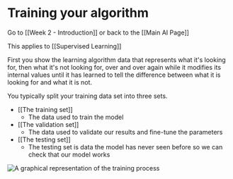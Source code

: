 # Training your algorithm

Go to [[Week 2 - Introduction]] or back to the [[Main AI Page]]

This applies to [[Supervised Learning]]

First you show the learning algorithm data that represents what it's looking for, then what it's not looking for, over and over again while it modifies its internal values until it has learned to tell the difference between what it is looking for and what it is not. 

You typically split your training data set into three sets.

- [[The training set]]
	- The data used to train the model
- [[The validation set]]
	- The data used to validate our results and fine-tune the parameters
- [[The testing set]]
	- The testing set is data the model has never seen before so we can check that our model works

![A graphical representation of the training process](https://i.imgur.com/cKty6MA.png)